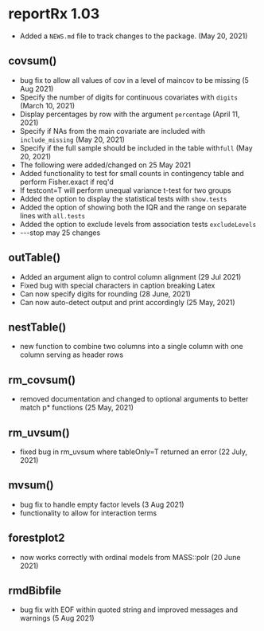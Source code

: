 # reportRx 1.03

* Added a `NEWS.md` file to track changes to the package. (May 20, 2021)

## covsum()

* bug fix to allow all values of cov in a level of maincov to be missing (5 Aug 2021)
* Specify the number of digits for continuous covariates with `digits` (March 10, 2021)
* Display percentages by row with the argument `percentage`  (April 11, 2021)
* Specify if NAs from the main covariate are included with `include_missing` (May 20, 2021)
* Specify if the full sample should be included in the table with`full` (May 20, 2021)
* The following were added/changed on 25 May 2021
* Added functionality to test for small counts in contingency table and perform Fisher.exact if req'd
* If testcont=T will perform unequal variance t-test for two groups
* Added the option to display the statistical tests with `show.tests`
* Added the option of showing both the IQR and the range on separate lines with `all.tests`
* Added the option to exclude levels from association tests `excludeLevels`
* ---stop may 25 changes

## outTable()

* Added an argument align to control column alignment (29 Jul 2021)
* Fixed bug with special characters in caption breaking Latex
* Can now specify digits for rounding (28 June, 2021)
* Can now auto-detect output and print accordingly (25 May, 2021)

## nestTable() 

- new function to combine two columns into a single column with one column serving as header rows

## rm_covsum() 
- removed documentation and changed to optional arguments to better match p* functions (25 May, 2021)

## rm_uvsum()

- fixed bug in rm_uvsum where tableOnly=T returned an error (22 July, 2021)

## mvsum()

- bug fix to handle empty factor levels (3 Aug 2021)
- functionality to allow for interaction terms

## forestplot2

* now works correctly with ordinal models from MASS::polr (20 June 2021)

## rmdBibfile

* bug fix with EOF within quoted string and improved messages and warnings (5 Aug 2021)